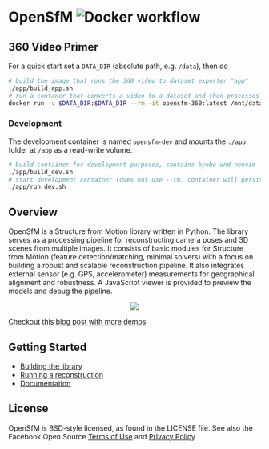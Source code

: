 OpenSfM ![Docker workflow](https://github.com/mapillary/opensfm/workflows/Docker%20CI/badge.svg)
=======

## 360 Video Primer

For a quick start set a `DATA_DIR` (absolute path, e.g. `/data`), then do

```bash
# build the image that runs the 360 video to dataset exporter "app"
./app/build_app.sh
# run a contaner that converts a video to a dataset and then processes it
docker run -v $DATA_DIR:$DATA_DIR --rm -it opensfm-360:latest /mnt/data/path/to/video.mp4 /mnt/data/path/to/dataset
```

### Development

The development container is named `opensfm-dev` and mounts the `./app` folder at `/app` as a read-write volume.

```bash
# build container for development purposes, contains byobo und neovim
./app/build_dev.sh
# start development container (does not use --rm, container will persist)
./app/run_dev.sh
```


## Overview
OpenSfM is a Structure from Motion library written in Python. The library serves as a processing pipeline for reconstructing camera poses and 3D scenes from multiple images. It consists of basic modules for Structure from Motion (feature detection/matching, minimal solvers) with a focus on building a robust and scalable reconstruction pipeline. It also integrates external sensor (e.g. GPS, accelerometer) measurements for geographical alignment and robustness. A JavaScript viewer is provided to preview the models and debug the pipeline.

<p align="center">
  <img src="https://opensfm.org/docs/_images/berlin_viewer.jpg" />
</p>

Checkout this [blog post with more demos](http://blog.mapillary.com/update/2014/12/15/sfm-preview.html)


## Getting Started

* [Building the library][]
* [Running a reconstruction][]
* [Documentation][]


[Building the library]: https://opensfm.org/docs/building.html (OpenSfM building instructions)
[Running a reconstruction]: https://opensfm.org/docs/using.html (OpenSfM usage)
[Documentation]: https://opensfm.org/docs/ (OpenSfM documentation)

## License
OpenSfM is BSD-style licensed, as found in the LICENSE file.  See also the Facebook Open Source [Terms of Use][] and [Privacy Policy][]

[Terms of Use]: https://opensource.facebook.com/legal/terms (Facebook Open Source - Terms of Use)
[Privacy Policy]: https://opensource.facebook.com/legal/privacy (Facebook Open Source - Privacy Policy)
